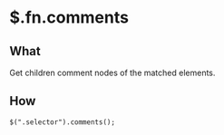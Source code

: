 $.fn.comments
=============

What
----

Get children comment nodes of the matched elements.

How
---

    $(".selector").comments();
